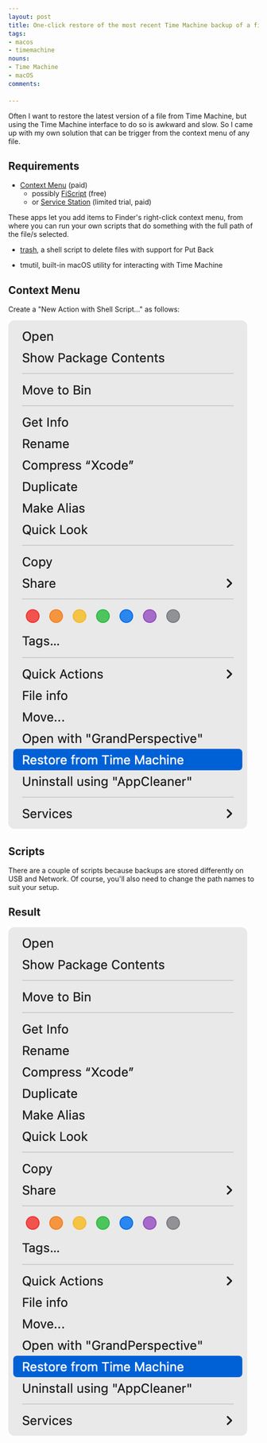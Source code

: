 ```yaml
---
layout: post
title: One-click restore of the most recent Time Machine backup of a file
tags:
- macos
- timemachine
nouns:
- Time Machine
- macOS
comments: 

---
```


Often I want to restore the latest version of a file from Time Machine, but using the Time Machine interface to do so is awkward and slow. So I came up with my own solution that can be trigger from the context menu of any file.

## Requirements

- [Context Menu](https://apps.apple.com/gb/app/context-menu/id1236813619?mt=12) (paid)
   - possibly [FiScript](https://github.com/Mortennn/FiScript) (free)
   - or [Service Station](https://apps.apple.com/gb/app/service-station/id1503136033?mt=12) (limited trial, paid)
   
These apps let you add items to Finder's right-click context menu, from where you can run your own scripts that do something with the full path of the file/s selected.

- [trash](https://github.com/morgant/tools-osx/blob/master/src/trash), a shell script to delete files with support for Put Back

- tmutil, built-in macOS utility for interacting with Time Machine

## Context Menu

Create a "New Action with Shell Script..." as follows:

![PNG](/images/posts/restore-time-machine-context-menu.png)

## Scripts

There are a couple of scripts because backups are stored differently on USB and Network. Of course, you'll also need to change the path names to suit your setup.

<script src="https://gist.github.com/gingerbeardman/ea0a213eb5e361ba9e7e8d004300c91b.js"></script>

## Result

![PNG](/images/posts/restore-time-machine-context-menu.png)
